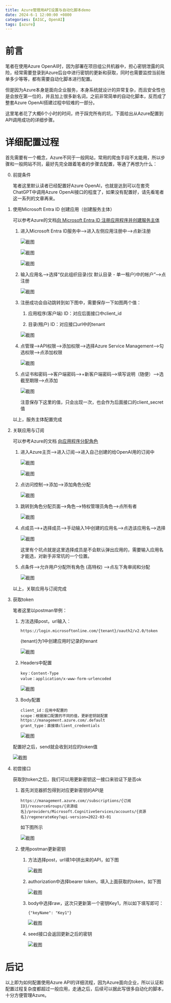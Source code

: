 ```yaml
---
title: Azure管理用API设置与自动化脚本demo
date: 2024-6-1 12:00:00 +0800
categories: [AIGC, OpenAI]
tags: [azure]
---
```


# 前言

笔者在使用Azure OpenAI时，因为部署在项目组公共机器中，担心密钥泄露的风险，经常需要登录到Azure后台中进行密钥的更新和获取，同时也需要监控当前账单多少等等，都有需要自动化脚本进行配置。

但是因为Azure本身是面向企业服务，本身系统就设计的异常复杂，而且安全性也是会放在第一位的，并且加上很多新名词，之前非常简单的自动化脚本，反而成了整套Azure OpenAI搭建过程中较难的一部分。

这里笔者花了大概6个小时的时间，终于踩完所有的坑，下面给出从Azure配置到API调用成功的详细步骤。

# 详细配置过程

首先需要有一个概念，Azure不同于一般网站，常用的爬虫手段不太能用，所以步骤和一般网站不同，最好先完全跟着笔者的步骤去配置，等通了再想为什么：

0. 前提条件
   
   笔者这里默认读者已经配置好Azure OpenAI，也就是达到可以在套壳ChatGPT中调用Azure OpenAI接口的程度了，如果没有配置好，请先看笔者这一系列的文章再来。

1. 使用Microsoft Entra ID 创建应用（创建服务主体）

    可以参考Azure的文档[向 Microsoft Entra ID 注册应用程序并创建服务主体](https://learn.microsoft.com/zh-cn/entra/identity-platform/howto-create-service-principal-portal#register-an-application-with-microsoft-entra-id-and-create-a-service-principal)
   
    1. 进入Microsoft Entra ID服务中-->进入左侧应用注册中-->点新注册
   
        ![截图](/assets/image/2024/6/20240604014924.png)

        ![截图](/assets/image/2024/6/20240604015045.png)

        ![截图](/assets/image/2024/6/20240604015357.png)

    2. 输入应用名-->选择“仅此组织目录(仅 默认目录 - 单一租户)中的帐户”-->点注册
      
        ![截图](/assets/image/2024/6/20240604015605.png)
    
    3. 注册成功会自动跳转到如下图中，需要保存一下如图两个值：
      
        1. 应用程序(客户端) ID：对应后面接口中client_id
        
        2. 目录(租户) ID：对应接口url中的tenant
   
        ![截图](/assets/image/2024/6/20240604020138.png)

    4. 点管理-->API权限-->添加权限-->选择Azure Service Management-->勾选权限-->点添加权限

        ![截图](/assets/image/2024/6/20240604021056.png)
    
    5. 点证书和密码-->客户端密码-->+新客户端密码-->填写说明（随便）-->选截至期限-->点添加

        ![截图](/assets/image/2024/6/20240604021424.png)

        注意保存下这里的值，只会出现一次，也会作为后面接口的client_secret值

   以上，服务主体配置完成

2. 关联应用与订阅

    可以参考Azure的文档 [向应用程序分配角色](https://learn.microsoft.com/zh-cn/entra/identity-platform/howto-create-service-principal-portal#assign-a-role-to-the-application)
   
    1. 进入Azure主页-->进入订阅-->进入自己创建的给OpenAI用的订阅中

        ![截图](/assets/image/2024/6/20240604021747.png)

        ![截图](/assets/image/2024/6/20240604022042.png)

    2. 点访问控制-->添加-->添加角色分配

        ![截图](/assets/image/2024/6/20240604022253.png)

    3. 跳转到角色分配页面-->角色-->特权管理员角色-->点所有者
   
        ![截图](/assets/image/2024/6/20240604022740.png)

    4. 点成员-->+选择成员-->手动输入1中创建的应用名-->点选该应用名-->选择

        ![截图](/assets/image/2024/6/20240604023038.png)

        这里有个坑点就是这里选择成员是不会默认弹出应用的，需要输入应用名才能选，对新手非常坑的一个位置。

    5. 点条件-->允许用户分配所有角色 (高特权) -->点左下角审阅和分配

        ![截图](/assets/image/2024/6/20240604023356.png)
    
    以上，关联应用与订阅完成

3. 获取token

    笔者这里以postman举例：

    1. 方法选择post，url输入：

        ```
        https://login.microsoftonline.com/{tenant}/oauth2/v2.0/token

        ```

        {tenant}为1中创建应用时记录的tenant

        ![截图](/assets/image/2024/6/20240604024010.png)
    
    2. Headers中配置
        
        ```
        key：Content-Type
        value：application/x-www-form-urlencoded
        
        ```

        ![截图](/assets/image/2024/6/20240604024041.png)

    3. Body配置

        ```
        client_id：应用中配置的
        scope：根据接口配置的不同的值，更新密钥就配置https://management.azure.com/.default
        grant_type：直接填client_credentials
        ```

        ![截图](/assets/image/2024/6/20240604024304.png)
    
    配置好之后，send就会收到对应的token值

    ![截图](/assets/image/2024/6/20240604024740.png)

4. 初尝接口

    获取到token之后，我们可以用更新密钥这一接口来验证下是否ok

    1. 首先浏览器抓包得到对应更新密钥的API是

        ```
        https://management.azure.com//subscriptions/{订阅ID}/resourceGroups/{资源组名}/providers/Microsoft.CognitiveServices/accounts/{资源名}/regenerateKey?api-version=2022-03-01
        ```

        如下图所示

        ![截图](/assets/image/2024/6/20240604025528.png)

    2. 使用postman更新密钥

        1. 方法选择post，url填1中拼出来的API，如下图

            ![截图](/assets/image/2024/6/20240604025826.png)
   
        2. authorization中选择bearer token，填入上面获取的token，如下图

            ![截图](/assets/image/2024/6/20240604030024.png)
        
        3. body中选择raw，这次只更新第一个密钥Key1，所以如下填写即可：
   
            ```
            {"keyName": "Key1"}
            ```
            
            ![截图](/assets/image/2024/6/20240604030306.png)
            
        4. seed接口会返回更新之后的密钥

            ![截图](/assets/image/2024/6/20240604030522.png)

# 后记

以上即为如何配置使用Azure API的详细流程，因为Azure面向企业，所以认证和配置过程复杂度都超过一般应用，走通之后，后续可以据此写很多自动化的脚本，十分方便管理Azure。